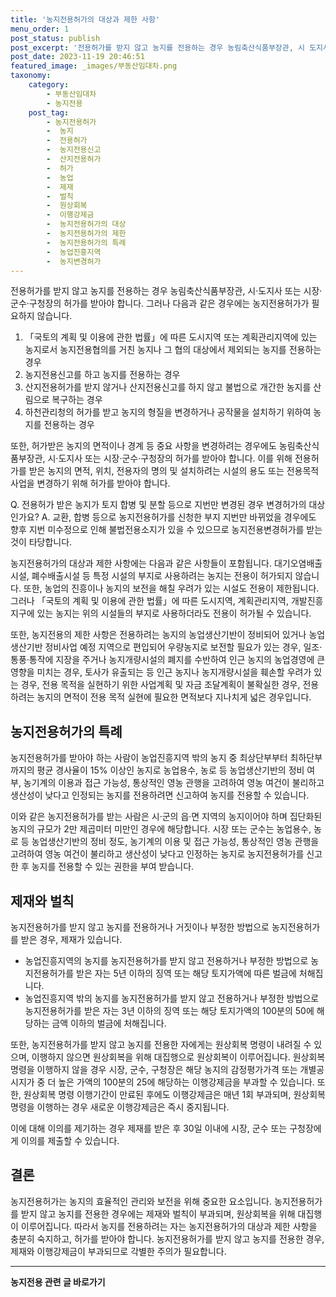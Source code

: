 ```yaml
---
title: '농지전용허가의 대상과 제한 사항'
menu_order: 1
post_status: publish
post_excerpt: '전용허가를 받지 않고 농지를 전용하는 경우 농림축산식품부장관, 시 도지사 또는 시장 군수 구청장의 허가를 받아야 합니다. 그러나 다음과 같은 경우에는 농지전용허가가 필요하지 않습니다.'
post_date: 2023-11-19 20:46:51
featured_image: _images/부동산임대차.png
taxonomy:
    category:
        - 부동산임대차
        - 농지전용
    post_tag:
        - 농지전용허가
        -  농지
        -  전용허가
        -  농지전용신고
        -  산지전용허가
        -  허가
        -  농업
        -  제재
        -  벌칙
        -  원상회복
        -  이행강제금
        -  농지전용허가의 대상
        -  농지전용허가의 제한
        -  농지전용허가의 특례
        -  농업진흥지역
        -  농지변경허가
---
```



전용허가를 받지 않고 농지를 전용하는 경우 농림축산식품부장관, 시·도지사 또는 시장·군수·구청장의 허가를 받아야 합니다. 그러나 다음과 같은 경우에는 농지전용허가가 필요하지 않습니다. 

1. 「국토의 계획 및 이용에 관한 법률」에 따른 도시지역 또는 계획관리지역에 있는 농지로서 농지전용협의를 거친 농지나 그 협의 대상에서 제외되는 농지를 전용하는 경우
2. 농지전용신고를 하고 농지를 전용하는 경우
3. 산지전용허가를 받지 않거나 산지전용신고를 하지 않고 불법으로 개간한 농지를 산림으로 복구하는 경우
4. 하천관리청의 허가를 받고 농지의 형질을 변경하거나 공작물을 설치하기 위하여 농지를 전용하는 경우

또한, 허가받은 농지의 면적이나 경계 등 중요 사항을 변경하려는 경우에도 농림축산식품부장관, 시·도지사 또는 시장·군수·구청장의 허가를 받아야 합니다. 이를 위해 전용허가를 받은 농지의 면적, 위치, 전용자의 명의 및 설치하려는 시설의 용도 또는 전용목적 사업을 변경하기 위해 허가를 받아야 합니다.

Q. 전용허가 받은 농지가 토지 합병 및 분할 등으로 지번만 변경된 경우 변경허가의 대상인가요?
A. 교환, 합병 등으로 농지전용허가를 신청한 부지 지번만 바뀌었을 경우에도 향후 지번 미수정으로 인해 불법전용소지가 있을 수 있으므로 농지전용변경허가를 받는 것이 타당합니다.

농지전용허가의 대상과 제한 사항에는 다음과 같은 사항들이 포함됩니다. 대기오염배출시설, 폐수배출시설 등 특정 시설의 부지로 사용하려는 농지는 전용이 허가되지 않습니다. 또한, 농업의 진흥이나 농지의 보전을 해칠 우려가 있는 시설도 전용이 제한됩니다. 그러나 「국토의 계획 및 이용에 관한 법률」에 따른 도시지역, 계획관리지역, 개발진흥지구에 있는 농지는 위의 시설들의 부지로 사용하더라도 전용이 허가될 수 있습니다.

또한, 농지전용의 제한 사항은 전용하려는 농지의 농업생산기반이 정비되어 있거나 농업생산기반 정비사업 예정 지역으로 편입되어 우량농지로 보전할 필요가 있는 경우, 일조·통풍·통작에 지장을 주거나 농지개량시설의 폐지를 수반하여 인근 농지의 농업경영에 큰 영향을 미치는 경우, 토사가 유출되는 등 인근 농지나 농지개량시설을 훼손할 우려가 있는 경우, 전용 목적을 실현하기 위한 사업계획 및 자금 조달계획이 불확실한 경우, 전용하려는 농지의 면적이 전용 목적 실현에 필요한 면적보다 지나치게 넓은 경우입니다.

## 농지전용허가의 특례

농지전용허가를 받아야 하는 사람이 농업진흥지역 밖의 농지 중 최상단부부터 최하단부까지의 평균 경사율이 15% 이상인 농지로 농업용수, 농로 등 농업생산기반의 정비 여부, 농기계의 이용과 접근 가능성, 통상적인 영농 관행을 고려하여 영농 여건이 불리하고 생산성이 낮다고 인정되는 농지를 전용하려면 신고하여 농지를 전용할 수 있습니다.

이와 같은 농지전용허가를 받는 사람은 시·군의 읍·면 지역의 농지이어야 하며 집단화된 농지의 규모가 2만 제곱미터 미만인 경우에 해당합니다. 시장 또는 군수는 농업용수, 농로 등 농업생산기반의 정비 정도, 농기계의 이용 및 접근 가능성, 통상적인 영농 관행을 고려하여 영농 여건이 불리하고 생산성이 낮다고 인정하는 농지로 농지전용허가를 신고한 후 농지를 전용할 수 있는 권한을 부여 받습니다.

## 제재와 벌칙

농지전용허가를 받지 않고 농지를 전용하거나 거짓이나 부정한 방법으로 농지전용허가를 받은 경우, 제재가 있습니다.

- 농업진흥지역의 농지를 농지전용허가를 받지 않고 전용하거나 부정한 방법으로 농지전용허가를 받은 자는 5년 이하의 징역 또는 해당 토지가액에 따른 벌금에 처해집니다.
- 농업진흥지역 밖의 농지를 농지전용허가를 받지 않고 전용하거나 부정한 방법으로 농지전용허가를 받은 자는 3년 이하의 징역 또는 해당 토지가액의 100분의 50에 해당하는 금액 이하의 벌금에 처해집니다.

또한, 농지전용허가를 받지 않고 농지를 전용한 자에게는 원상회복 명령이 내려질 수 있으며, 이행하지 않으면 원상회복을 위해 대집행으로 원상회복이 이루어집니다. 원상회복 명령을 이행하지 않을 경우 시장, 군수, 구청장은 해당 농지의 감정평가가격 또는 개별공시지가 중 더 높은 가액의 100분의 25에 해당하는 이행강제금을 부과할 수 있습니다. 또한, 원상회복 명령 이행기간이 만료된 후에도 이행강제금은 매년 1회 부과되며, 원상회복 명령을 이행하는 경우 새로운 이행강제금은 즉시 중지됩니다. 

이에 대해 이의를 제기하는 경우 제재를 받은 후 30일 이내에 시장, 군수 또는 구청장에게 이의를 제출할 수 있습니다.

## 결론

농지전용허가는 농지의 효율적인 관리와 보전을 위해 중요한 요소입니다. 농지전용허가를 받지 않고 농지를 전용한 경우에는 제재와 벌칙이 부과되며, 원상회복을 위해 대집행이 이루어집니다. 따라서 농지를 전용하려는 자는 농지전용허가의 대상과 제한 사항을 충분히 숙지하고, 허가를 받아야 합니다. 농지전용허가를 받지 않고 농지를 전용한 경우, 제재와 이행강제금이 부과되므로 각별한 주의가 필요합니다.
<!-- wp:separator -->
<hr class="wp-block-separator has-alpha-channel-opacity"/>
<!-- /wp:separator -->

<!-- wp:group {"backgroundColor":"base","layout":{"type":"constrained"}} -->
<div class="wp-block-group has-base-background-color has-background"><!-- wp:paragraph {"align":"center","fontSize":"medium"} -->
<p class="has-text-align-center has-large-font-size"><strong>농지전용 관련 글 바로가기</strong></p>
<!-- /wp:paragraph -->


<!-- wp:latest-posts
{"categories":[{"id":23554,"count":19,"description":"","link":"https://uknowlaw.com/category/%eb%86%8d%ec%a7%80%ec%a0%84%ec%9a%a9/","name":"농지전용","slug":"농지전용","taxonomy":"category","parent":0,"meta":[],"_links":{"self":[{"href":"https://uknowlaw.com/wp-json/wp/v2/categories/23554"}],"collection":[{"href":"https://uknowlaw.com/wp-json/wp/v2/categories"}],"about":[{"href":"https://uknowlaw.com/wp-json/wp/v2/taxonomies/category"}],"wp:post_type":[{"href":"https://uknowlaw.com/wp-json/wp/v2/posts?categories=23554"}],"curies":[{"name":"wp","href":"https://api.w.org/{rel}","templated":true}]}}],"postsToShow":100,"excerptLength":28,"postLayout":"grid","columns":2,"featuredImageAlign":"left","featuredImageSizeSlug":"large","fontSize":"small"} /--></div>
<!-- /wp:group -->